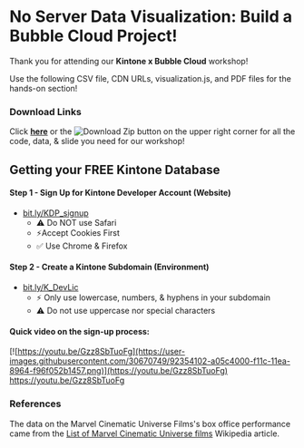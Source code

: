 # No Server Data Visualization: Build a Bubble Cloud Project!
Thank you for attending our **Kintone x Bubble Cloud** workshop!

Use the following CSV file, CDN URLs, visualization.js, and PDF files for the hands-on section!

### Download Links
Click [**here**](https://gist.github.com/ahandsel/44b5a46580f5df06a8ee73b238422de4/archive/master.zip) or the ![Download Zip](https://user-images.githubusercontent.com/30670749/92357094-3e063e00-f122-11ea-8003-0307587e2c15.png) button on the upper right corner for all the code, data, & slide you need for our workshop!

## Getting your FREE Kintone Database

#### Step 1 - Sign Up for Kintone Developer Account (Website)
* [bit.ly/KDP_signup](https://bit.ly/KDP_signup)
  * ⚠ Do NOT use Safari
  * ⚡Accept Cookies First
  * ✅ Use Chrome & Firefox

#### Step 2 - Create a Kintone Subdomain (Environment)
* [bit.ly/K_DevLic](http://bit.ly/K_DevLic)
  * ⚡ Only use lowercase, numbers, & hyphens in your subdomain
  * ⚠ Do not use uppercase nor special characters

#### Quick video on the sign-up process:
[![https://youtu.be/Gzz8SbTuoFg](https://user-images.githubusercontent.com/30670749/92354102-a05c4000-f11c-11ea-8964-f96f052b1457.png)](https://youtu.be/Gzz8SbTuoFg) https://youtu.be/Gzz8SbTuoFg

### References
The data on the Marvel Cinematic Universe Films's box office performance came from the [List of Marvel Cinematic Universe films](https://en.wikipedia.org/wiki/List_of_Marvel_Cinematic_Universe_films#Box_office_performance) Wikipedia article.
